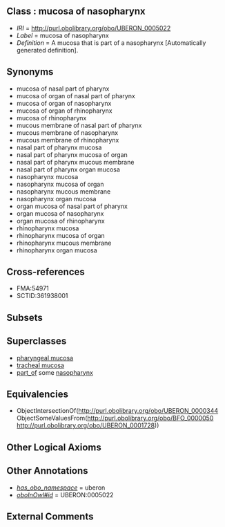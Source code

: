 
## Class : mucosa of nasopharynx

 * *IRI* = http://purl.obolibrary.org/obo/UBERON_0005022
 * *Label* = mucosa of nasopharynx
 * *Definition* = A mucosa that is part of a nasopharynx [Automatically generated definition].

## Synonyms

 * mucosa of nasal part of pharynx
 * mucosa of organ of nasal part of pharynx
 * mucosa of organ of nasopharynx
 * mucosa of organ of rhinopharynx
 * mucosa of rhinopharynx
 * mucous membrane of nasal part of pharynx
 * mucous membrane of nasopharynx
 * mucous membrane of rhinopharynx
 * nasal part of pharynx mucosa
 * nasal part of pharynx mucosa of organ
 * nasal part of pharynx mucous membrane
 * nasal part of pharynx organ mucosa
 * nasopharynx mucosa
 * nasopharynx mucosa of organ
 * nasopharynx mucous membrane
 * nasopharynx organ mucosa
 * organ mucosa of nasal part of pharynx
 * organ mucosa of nasopharynx
 * organ mucosa of rhinopharynx
 * rhinopharynx mucosa
 * rhinopharynx mucosa of organ
 * rhinopharynx mucous membrane
 * rhinopharynx organ mucosa

## Cross-references

 * FMA:54971
 * SCTID:361938001

## Subsets


## Superclasses

 * [pharyngeal mucosa](../../UBERON/55/UBERON_0000355.md)
 * [tracheal mucosa](../../UBERON/79/UBERON_0000379.md)
 * [part_of](../../BFO/50/BFO_0000050.md) some [nasopharynx](../../UBERON/28/UBERON_0001728.md)

## Equivalencies

 * ObjectIntersectionOf(<http://purl.obolibrary.org/obo/UBERON_0000344> ObjectSomeValuesFrom(<http://purl.obolibrary.org/obo/BFO_0000050> <http://purl.obolibrary.org/obo/UBERON_0001728>))

## Other Logical Axioms


## Other Annotations

 * *[has_obo_namespace](../../ce/oboInOwl#hasOBONamespace.md)* = uberon
 * *[oboInOwl#id](../../id/oboInOwl#id.md)* = UBERON:0005022

## External Comments

